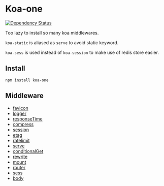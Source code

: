 # Koa-one

[![Dependency Status](https://david-dm.org/chemzqm/koa-one.png)](https://david-dm.org/chemzqm/koa-one)

Too lazy to install so many koa middlewares.

`koa-static` is aliased as `serve` to avoid static keyword.

`koa-sess` is used instead of `koa-session` to make use of redis store easier.

## Install

    npm install koa-one

## Middleware

* [favicon](https://github.com/koajs/favicon)
* [logger](https://github.com/koajs/logger)
* [responseTime](https://github.com/koajs/response-time)
* [compress](https://github.com/koajs/compress)
* [session](https://github.com/koajs/session)
* [etag](https://github.com/koajs/etag)
* [ratelimit](https://github.com/koajs/ratelimit)
* [serve](https://github.com/koajs/static)
* [conditionalGet](https://github.com/koajs/conditional-get)
* [rewrite](https://github.com/koajs/rewrite)
* [mount](https://github.com/koajs/mount)
* [router](https://github.com/alexmingoia/koa-router)
* [sess](https://github.com/dead-horse/koa-session)
* [body](https://github.com/dlau/koa-body)
